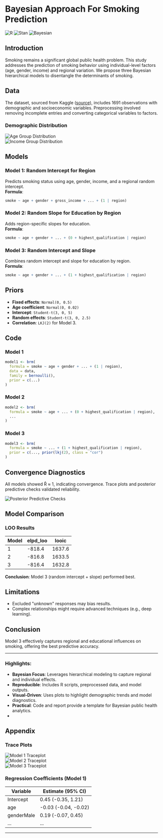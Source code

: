 # Bayesian Approach For Smoking Prediction
![R](https://img.shields.io/badge/R-276DC3?style=for-the-badge&logo=r&logoColor=white)
![Stan](https://img.shields.io/badge/Stan-276DC3?style=for-the-badge&logo=stan&logoColor=white)
![Bayesian](https://img.shields.io/badge/Bayesian-Analysis-blue)

## Introduction
Smoking remains a significant global public health problem. This study addresses the prediction of smoking behavior using individual-level factors (age, gender, income) and regional variation. We propose three Bayesian hierarchical models to disentangle the determinants of smoking.

## Data
The dataset, sourced from Kaggle ([source](https://www.kaggle.com/datasets/mohibali/smoking-data-from-uk)), includes 1691 observations with demographic and socioeconomic variables. Preprocessing involved removing incomplete entries and converting categorical variables to factors.

### Demographic Distribution
![Age Group Distribution](figures/age%20group.jpeg)  
![Income Group Distribution](figures/income%20group.jpeg)

## Models
### Model 1: Random Intercept for Region
Predicts smoking status using age, gender, income, and a regional random intercept.  
**Formula**:
```r
smoke ~ age + gender + gross_income + ... + (1 | region)
```

### Model 2: Random Slope for Education by Region
Adds region-specific slopes for education.  
**Formula**:
```r
smoke ~ age + gender + ... + (0 + highest_qualification | region)
```

### Model 3: Random Intercept and Slope
Combines random intercept and slope for education by region.  
**Formula**:
```r
smoke ~ age + gender + ... + (1 + highest_qualification | region)
```

## Priors
- **Fixed effects**: `Normal(0, 0.5)`  
- **Age coefficient**: `Normal(0, 0.02)`  
- **Intercept**: `Student-t(3, 0, 5)`  
- **Random effects**: `Student-t(3, 0, 2.5)`  
- **Correlation**: `LKJ(2)` for Model 3.

## Code
### Model 1
```r
model1 <- brm(
  formula = smoke ~ age + gender + ... + (1 | region),
  data = data,
  family = bernoulli(),
  prior = c(...)
)
```

### Model 2
```r
model2 <- brm(
  formula = smoke ~ age + ... + (0 + highest_qualification | region),
  ...
)
```

### Model 3
```r
model3 <- brm(
  formula = smoke ~ ... + (1 + highest_qualification | region),
  prior = c(..., prior(lkj(2), class = "cor")
)
```

## Convergence Diagnostics
All models showed R̂ ≈ 1, indicating convergence. Trace plots and posterior predictive checks validated reliability.

![Posterior Predictive Checks](figures/Posterior%20predictive%20checks.png)

## Model Comparison
### LOO Results
| Model | elpd_loo | looic  |
|-------|----------|--------|
| 1     | -818.4   | 1637.6 |
| 2     | -816.8   | 1633.5 |
| 3     | -816.4   | 1632.8 |

**Conclusion**: Model 3 (random intercept + slope) performed best.

## Limitations
- Excluded "unknown" responses may bias results.
- Complex relationships might require advanced techniques (e.g., deep learning).

## Conclusion
Model 3 effectively captures regional and educational influences on smoking, offering the best predictive accuracy.

---

### Highlights:
- **Bayesian Focus**: Leverages hierarchical modeling to capture regional and individual effects.
- **Reproducible**: Includes R scripts, preprocessed data, and model outputs.
- **Visual-Driven**: Uses plots to highlight demographic trends and model diagnostics.
- **Practical**: Code and report provide a template for Bayesian public health analytics.
- 
## Appendix
### Trace Plots
![Model 1 Traceplot](figures/traceplot1.png)  
![Model 2 Traceplot](figures/traceplot2.png)  
![Model 3 Traceplot](figures/traceplot3.png)

### Regression Coefficients (Model 1)
| Variable               | Estimate (95% CI)        |
|------------------------|--------------------------|
| Intercept              | 0.45 (-0.35, 1.21)      |
| age                    | -0.03 (-0.04, -0.02)    |
| genderMale             | 0.19 (-0.07, 0.45)      |
| ...                    | ...                      |

---


